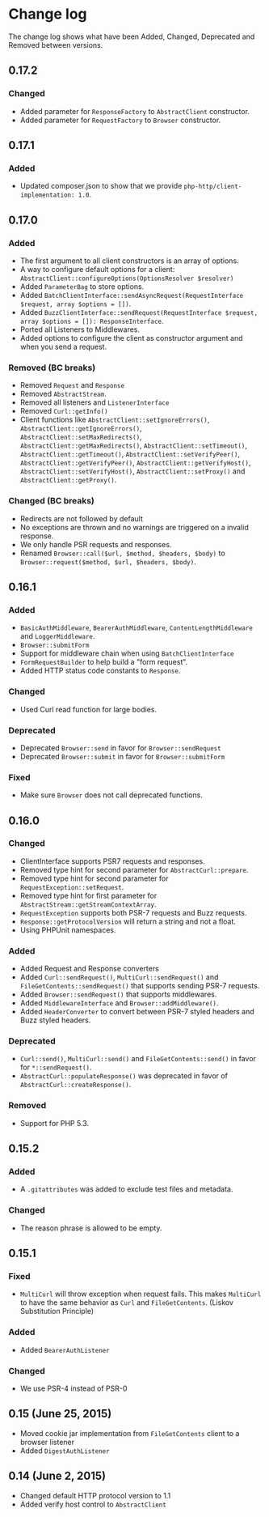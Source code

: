 # Change log

The change log shows what have been Added, Changed, Deprecated and Removed between versions. 

## 0.17.2

### Changed

- Added parameter for `ResponseFactory` to `AbstractClient` constructor.
- Added parameter for  `RequestFactory` to `Browser` constructor.

## 0.17.1

### Added

- Updated composer.json to show that we provide `php-http/client-implementation: 1.0`.

## 0.17.0

### Added

- The first argument to all client constructors is an array of options. 
- A way to configure default options for a client: `AbstractClient::configureOptions(OptionsResolver $resolver)`
- Added `ParameterBag` to store options. 
- Added `BatchClientInterface::sendAsyncRequest(RequestInterface $request, array $options = [])`.
- Added `BuzzClientInterface::sendRequest(RequestInterface $request, array $options = []): ResponseInterface`.
- Ported all Listeners to Middlewares. 
- Added options to configure the client as constructor argument and when you send a request. 

### Removed (BC breaks)

- Removed `Request` and `Response`
- Removed `AbstractStream`.
- Removed all listeners and `ListenerInterface`
- Removed `Curl::getInfo()`
- Client functions like `AbstractClient::setIgnoreErrors()`, `AbstractClient::getIgnoreErrors()`, `AbstractClient::setMaxRedirects()`, 
`AbstractClient::getMaxRedirects()`, `AbstractClient::setTimeout()`, `AbstractClient::getTimeout()`, 
`AbstractClient::setVerifyPeer()`, `AbstractClient::getVerifyPeer()`, `AbstractClient::getVerifyHost()`, 
`AbstractClient::setVerifyHost()`, `AbstractClient::setProxy()` and `AbstractClient::getProxy()`.

### Changed (BC breaks)

- Redirects are not followed by default
- No exceptions are thrown and no warnings are triggered on a invalid response. 
- We only handle PSR requests and responses. 
- Renamed `Browser::call($url, $method, $headers, $body)` to `Browser::request($method, $url, $headers, $body)`. 

## 0.16.1

### Added

- `BasicAuthMiddleware`, `BearerAuthMiddleware`, `ContentLengthMiddleware` and `LoggerMiddleware`. 
- `Browser::submitForm`
- Support for middleware chain when using `BatchClientInterface`
- `FormRequestBuilder` to help build a "form request".
- Added HTTP status code constants to `Response`.

### Changed

- Used Curl read function for large bodies.

### Deprecated

- Deprecated `Browser::send` in favor for `Browser::sendRequest`
- Deprecated `Browser::submit` in favor for `Browser::submitForm`

### Fixed

- Make sure `Browser` does not call deprecated functions. 

## 0.16.0

### Changed

* ClientInterface supports PSR7 requests and responses. 
* Removed type hint for second parameter for `AbstractCurl::prepare`.
* Removed type hint for second parameter for `RequestException::setRequest`.
* Removed type hint for first parameter for `AbstractStream::getStreamContextArray`.
* `RequestException` supports both PSR-7 requests and Buzz requests. 
* `Response::getProtocolVersion` will return a string and not a float. 
* Using PHPUnit namespaces.

### Added 

* Added Request and Response converters
* Added `Curl::sendRequest()`, `MultiCurl::sendRequest()` and `FileGetContents::sendRequest()` that
  supports sending PSR-7 requests. 
* Added `Browser::sendRequest()` that supports middlewares.  
* Added `MiddlewareInterface` and `Browser::addMiddleware()`.
* Added `HeaderConverter` to convert between PSR-7 styled headers and Buzz styled headers. 

### Deprecated

* `Curl::send()`, `MultiCurl::send()` and `FileGetContents::send()` in favor for `*::sendRequest()`. 
* `AbstractCurl::populateResponse()` was deprecated in favor of `AbstractCurl::createResponse()`.

### Removed

* Support for PHP 5.3.

## 0.15.2

### Added 

* A `.gitattributes` was added to exclude test files and metadata.

### Changed

* The reason phrase is allowed to be empty.  

## 0.15.1 

### Fixed

 * `MultiCurl` will throw exception when request fails. This makes `MultiCurl` to have the same behavior as `Curl` and 
   `FileGetContents`. (Liskov Substitution Principle)  

### Added

* Added `BearerAuthListener`

### Changed

 * We use PSR-4 instead of PSR-0

## 0.15 (June 25, 2015)

 * Moved cookie jar implementation from `FileGetContents` client to a browser
   listener
 * Added `DigestAuthListener`

## 0.14 (June 2, 2015)

 * Changed default HTTP protocol version to 1.1
 * Added verify host control to `AbstractClient`
